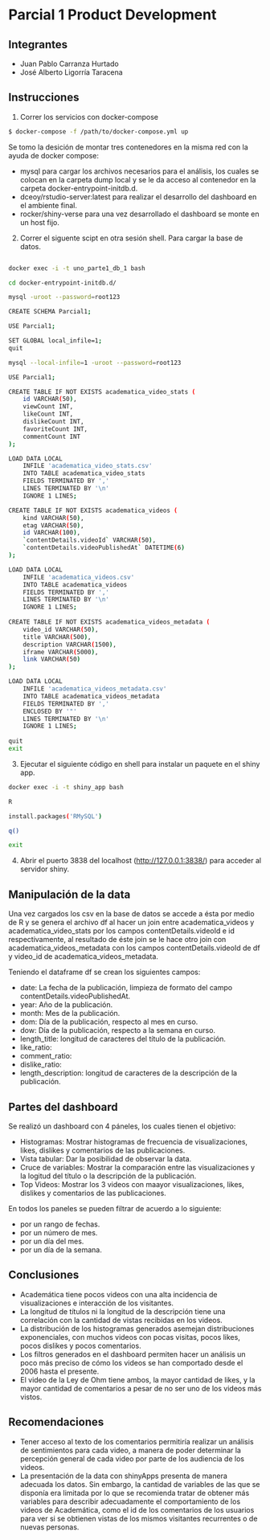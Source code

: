 Parcial 1 Product Development
=============================

Integrantes
-----------
- Juan Pablo Carranza Hurtado
- José Alberto Ligorría Taracena

Instrucciones
-------------

1. Correr los servicios con docker-compose

```sh
$ docker-compose -f /path/to/docker-compose.yml up
```

Se tomo la desición de montar tres contenedores en la misma red con la ayuda de docker compose:
- mysql 
	para cargar los archivos necesarios para el análisis, los cuales se colocan en la carpeta dump local y se le da acceso al contenedor en la carpeta docker-entrypoint-initdb.d.
- dceoy/rstudio-server:latest
	para realizar el desarrollo del dashboard en el ambiente final.
- rocker/shiny-verse
	para una vez desarrollado el dashboard se monte en un host fijo.


2. Correr el siguente scipt en otra sesión shell. Para cargar la base de datos.

```sh

docker exec -i -t uno_parte1_db_1 bash

cd docker-entrypoint-initdb.d/

mysql -uroot --password=root123

CREATE SCHEMA Parcial1;

USE Parcial1;

SET GLOBAL local_infile=1;
quit

mysql --local-infile=1 -uroot --password=root123

USE Parcial1;

CREATE TABLE IF NOT EXISTS academatica_video_stats (
	id VARCHAR(50),
	viewCount INT,
	likeCount INT,
	dislikeCount INT,
	favoriteCount INT,
	commentCount INT
);

LOAD DATA LOCAL
    INFILE 'academatica_video_stats.csv'
    INTO TABLE academatica_video_stats 
	FIELDS TERMINATED BY ','
	LINES TERMINATED BY '\n'
	IGNORE 1 LINES;

CREATE TABLE IF NOT EXISTS academatica_videos (
	kind VARCHAR(50),
	etag VARCHAR(50),
	id VARCHAR(100),
	`contentDetails.videoId` VARCHAR(50),
	`contentDetails.videoPublishedAt` DATETIME(6)
);

LOAD DATA LOCAL
    INFILE 'academatica_videos.csv'
    INTO TABLE academatica_videos 
	FIELDS TERMINATED BY ','
	LINES TERMINATED BY '\n'
	IGNORE 1 LINES;
	
CREATE TABLE IF NOT EXISTS academatica_videos_metadata (
	video_id VARCHAR(50),
	title VARCHAR(500),
	description VARCHAR(1500),
	iframe VARCHAR(5000),
	link VARCHAR(50)
);

LOAD DATA LOCAL
    INFILE 'academatica_videos_metadata.csv'
    INTO TABLE academatica_videos_metadata 
	FIELDS TERMINATED BY ','
	ENCLOSED BY '"'
	LINES TERMINATED BY '\n'
	IGNORE 1 LINES;	
	
quit
exit

```
3. Ejecutar el siguiente código en shell para instalar un paquete en el shiny app.

```sh
docker exec -i -t shiny_app bash

R

install.packages('RMySQL')

q()

exit
``` 
4. Abrir el puerto 3838 del localhost (http://127.0.0.1:3838/) para acceder al servidor shiny. 


Manipulación de la data
-----------------------

Una vez cargados los csv en la base de datos se accede a ésta por medio de R y se genera el archivo df al hacer un join entre academatica_videos y 
academatica_video_stats por los campos contentDetails.videoId e id respectivamente, al resultado de éste join se le hace otro join con academatica_videos_metadata con los campos
contentDetails.videoId de df y video_id de academatica_videos_metadata. 

Teniendo el dataframe df se crean los siguientes campos:
- date:	La fecha de la publicación, limpieza de formato del campo contentDetails.videoPublishedAt.
- year: Año de la publicación.
- month: Mes de la publicación.
- dom: Día de la publicación, respecto al mes en curso.
- dow: Día de la publicación, respecto a la semana en curso.
- length_title: longitud de caracteres del título de la publicación.
- like_ratio: 
- comment_ratio: 
- dislike_ratio:	
- length_description: longitud de caracteres de la descripción de la publicación.

Partes del dashboard
--------------------

Se realizó un dashboard con 4 páneles, los cuales tienen el objetivo:
- Histogramas:
	Mostrar histogramas de frecuencia de visualizaciones, likes, dislikes y comentarios de las publicaciones.
- Vista tabular:
	Dar la posibilidad de observar la data.
- Cruce de variables:
	Mostrar la comparación entre las visualizaciones y la logitud del título o la descripción de la publicación.
- Top Videos:
	Mostrar los 3 videos con maayor visualizaciones, likes, dislikes y comentarios de las publicaciones.
 
En todos los paneles se pueden filtrar de acuerdo a lo siguiente:
- por un rango de fechas.
- por un número de mes.
- por un día del mes.
- por un día de la semana.



Conclusiones
------------
- Academática tiene pocos videos con una alta incidencia de visualizaciones e interacción de los visitantes.
- La longitud de títulos ni la longitud de la descripción tiene una correlación con la cantidad de vistas recibidas en los videos.
- La distribución de los histogramas generados asemejan distribuciones exponenciales, con muchos videos con pocas visitas, pocos likes, pocos dislikes y pocos comentarios.
- Los filtros generados en el dashboard permiten hacer un análisis un poco más preciso de cómo los videos se han comportado desde el 2006 hasta el presente.
- El video de la Ley de Ohm tiene ambos, la mayor cantidad de likes, y la mayor cantidad de comentarios a pesar de no ser uno de los videos más vistos.

Recomendaciones
---------------
- Tener acceso al texto de los comentarios permitiría realizar un análisis de sentimientos para cada video, a manera de poder determinar la percepción general de cada video por parte de los audiencia de los videos.
- La presentación de la data con shinyApps presenta de manera adecuada los datos. Sin embargo, la cantidad de variables de las que se disponía era limitada por lo que se recomienda tratar de obtener más variables para describir adecuadamente el comportamiento de los videos de Academática, como el id de los comentarios de los usuarios para ver si se obtienen vistas de los mismos visitantes recurrentes o de nuevas personas.
